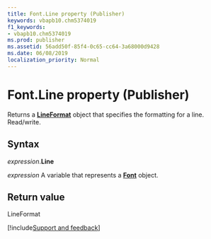 ```yaml
---
title: Font.Line property (Publisher)
keywords: vbapb10.chm5374019
f1_keywords:
- vbapb10.chm5374019
ms.prod: publisher
ms.assetid: 56add50f-85f4-0c65-cc64-3a68000d9428
ms.date: 06/08/2019
localization_priority: Normal
---
```



# Font.Line property (Publisher)

Returns a **[LineFormat](Publisher.LineFormat.md)** object that specifies the formatting for a line. Read/write.


## Syntax

_expression_.**Line**

_expression_ A variable that represents a **[Font](Publisher.Font.md)** object.


## Return value

LineFormat



[!include[Support and feedback](~/includes/feedback-boilerplate.md)]